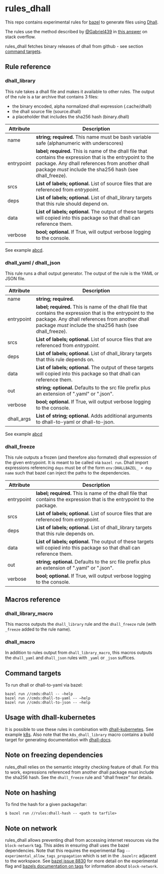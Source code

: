 # rules_dhall
This repo contains experimental rules for [bazel](https://bazel.build/) to generate files
using [Dhall](https://dhall-lang.org).

The rules use the method described by [@Gabriel439](https://github.com/Gabriel439) in [this answer](https://stackoverflow.com/questions/61139099/how-can-i-access-the-output-of-a-bazel-rule-from-another-rule-without-using-a-re)
 on stack overflow.

rules_dhall fetches binary releases of dhall from github - see section [command targets](#command-targets).

## Rule reference
### dhall_library
This rule takes a dhall file and makes it available to other rules.  The output of the 
rule is a tar archive that contains 3 files:
* the binary encoded, alpha normalized dhall expression (.cache/dhall)
* the dhall source file (source.dhall)
* a placeholder that includes the sha256 hash (binary.dhall)
   
Attribute  | Description |
---------- |  ---- |
name       | __string; required.__  This name must be bash variable safe (alphanumeric with underscores)
entrypoint | __label; required.__  This is name of the dhall file that contains the expression that is the entrypoint to the package.  Any dhall references from another dhall package _must_ include the sha256 hash (see dhall_freeze).
srcs       | __List of labels; optional.__ List of source files that are referenced from *entrypoint*.
deps       | __List of labels; optional.__ List of dhall_library targets that this rule should depend on.
data       | __List of labels; optional.__ The output of these targets will copied into this package so that dhall can reference them.
verbose    | __bool; optional.__  If True, will output verbose logging to the console.

See example [abcd](https://github.com/humphrej/dhall-bazel/tree/master/examples/abcd).

### dhall_yaml / dhall_json
   This rule runs a dhall output generator.  The output of the rule is the YAML or JSON file.

Attribute | Description |
----------| -----------| 
name       | __string; required.__ 
entrypoint | __label; required.__  This is name of the dhall file that contains the expression that is the entrypoint to the package.  Any dhall references from another dhall package _must_ include the sha256 hash (see dhall_freeze). 
srcs       | __List of labels; optional.__ List of source files that are referenced from *entrypoint*.
deps      | __List of labels; optional.__ List of dhall_library targets that this rule depends on.
data      | __List of labels; optional.__ The output of these targets will copied into this package so that dhall can reference them.
out       | __string; optional.__ Defaults to the src file prefix plus an extension of ".yaml" or ".json".
verbose   | __bool; optional.__  If True, will output verbose logging to the console.
dhall_args      | __List of string; optional.__ Adds additional arguments to dhall-to-yaml or dhall-to-json.

See example [abcd](https://github.com/humphrej/dhall-bazel/tree/master/examples/abcd)

### dhall_freeze
   This rule outputs a frozen (and therefore also formated) dhall expression of the given entrypoint. It is meant to be called via `bazel run`. Dhall import expressions referencing `deps` must be of the form `env:DHALLBAZEL_ + dep name` such that bazel can inject the paths to the dependencies.

Attribute | Description |
----------| -----------| 
entrypoint | __label; required.__  This is name of the dhall file that contains the expression that is the entrypoint to the package.
srcs       | __List of labels; optional.__ List of source files that are referenced from *entrypoint*.
deps      | __List of labels; optional.__ List of dhall_library targets that this rule depends on.
data      | __List of labels; optional.__ The output of these targets will copied into this package so that dhall can reference them.
out       | __string; optional.__ Defaults to the src file prefix plus an extension of ".yaml" or ".json".
verbose   | __bool; optional.__  If True, will output verbose logging to the console.

## Macros reference
### dhall_library_macro
   This macros outputs the `dhall_library` rule and the `dhall_freeze` rule (with `_freeze` added to the rule name).

### dhall_macro
   In addition to rules output from `dhall_library_macro`, this macros outputs the `dhall_yaml` and `dhall_json` rules with `_yaml` or `_json` suffices.

## Command targets

To run dhall or dhall-to-yaml via bazel:
```shell script
bazel run //cmds:dhall -- —help
bazel run //cmds:dhall-to-yaml -- —help
bazel run //cmds:dhall-to-json -- —help
``` 
## Usage with dhall-kubernetes

It is possible to use these rules in combination with [dhall-kubernetes](https://github.com/dhall-lang/dhall-kubernetes). See example [k8s](https://github.com/humphrej/dhall-bazel/tree/master/examples/k8s). Also note that the `k8s_dhall_library` macro contains a build target for generating documentation with [dhall-docs](https://github.com/dhall-lang/dhall-haskell/tree/master/dhall-docs).

## Note on freezing dependencies
rules_dhall relies on the semantic integrity checking feature of dhall.  For this to work, expressions referenced from another dhall package must include the sha256 hash. See the `dhall_freeze` rule and "dhall freeze" for details.

## Note on hashing
To find the hash for a given package/tar:
```shell script
$ bazel run //rules:dhall-hash -- <path to tarfile>
```

## Note on network
rules_dhall allows preventing dhall from accessing internet resources via the
`block-network` tag. This aides in ensuring dhall uses the bazel dependencies.
Note that this requires the experimental flag
`--experimental_allow_tags_propagation` which is set in the `.bazelrc` adjacent
to the workspace. See [bazel issue
8830](https://github.com/bazelbuild/bazel/issues/8830) for more detail on the
experimental flag and [bazels documentation on
tags](https://docs.bazel.build/versions/master/be/common-definitions.html#common-attributes)
for information about `block-network`.
